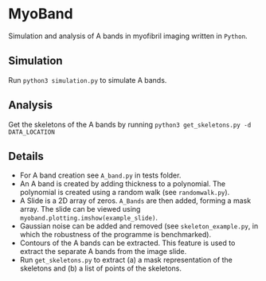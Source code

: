# MyoBand
Simulation and analysis of A bands in myofibril imaging 
written in `Python`.

## Simulation
Run `python3 simulation.py` to simulate A bands.

## Analysis
Get the skeletons of the A bands by running `python3 get_skeletons.py -d DATA_LOCATION`

## Details
- For A band creation see `A_band.py` in tests folder.
- An A band is created by adding thickness to 
a polynomial. The polynomial is created 
using a random walk (see `randomwalk.py`).
- A Slide is a 2D array of zeros. `A_Bands` are then 
added, forming a mask array. 
The slide can be viewed using `myoband.plotting.imshow(example_slide)`.
- Gaussian noise can be added and removed (see `skeleton_example.py`, in which the robustness of the programme is benchmarked).
- Contours of the A bands can be extracted. 
This feature is used to extract the separate A bands from
the image slide.
- Run `get_skeletons.py` to extract (a) a mask representation of the skeletons
and (b) a list of points of the skeletons.
